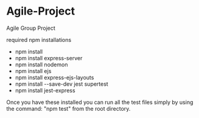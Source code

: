 # Agile-Project
Agile Group Project

required npm installations
- npm install
- npm install express-server
- npm install nodemon
- npm install ejs
- npm install express-ejs-layouts
- npm install --save-dev jest supertest
- npm install jest-express

Once you have these installed you can run all the test files simply by using the command: "npm test" from the root directory.
